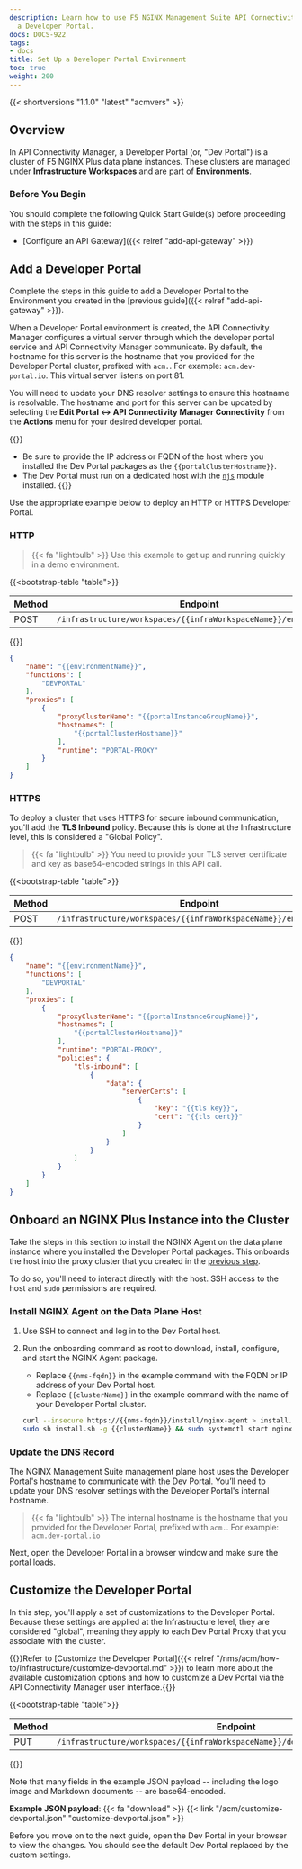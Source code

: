 ```yaml
---
description: Learn how to use F5 NGINX Management Suite API Connectivity Manager to configure
  a Developer Portal.
docs: DOCS-922
tags:
- docs
title: Set Up a Developer Portal Environment
toc: true
weight: 200
---
```


{{< shortversions "1.1.0" "latest" "acmvers" >}}

## Overview

In API Connectivity Manager, a Developer Portal (or, "Dev Portal") is a cluster of F5 NGINX Plus data plane instances.
These clusters are managed under **Infrastructure Workspaces** and are part of **Environments**.

### Before You Begin

You should complete the following Quick Start Guide(s) before proceeding with the steps in this guide:

- [Configure an API Gateway]({{< relref "add-api-gateway" >}})

## Add a Developer Portal

Complete the steps in this guide to add a Developer Portal to the Environment you created in the [previous guide]({{< relref "add-api-gateway" >}}).

When a Developer Portal environment is created, the API Connectivity Manager configures
a virtual server through which the developer portal service and API Connectivity Manager communicate. By default, the hostname for this server is the
hostname that you provided for the Developer Portal cluster, prefixed with `acm.`. For example: `acm.dev-portal.io`. This virtual server listens on port 81.

You will need to update your DNS resolver settings to ensure this hostname is resolvable.
The hostname and port for this server can be updated by selecting the **Edit Portal <-> API Connectivity Manager Connectivity** from the **Actions** menu for your desired developer portal.

{{<important>}}

- Be sure to provide the IP address or FQDN of the host where you installed the Dev Portal packages as the `{{portalClusterHostname}}`.
- The Dev Portal must run on a dedicated host with the [`njs`](https://docs.nginx.com/nginx/admin-guide/dynamic-modules/nginscript/) module installed.
{{</important>}}

Use the appropriate example below to deploy an HTTP or HTTPS Developer Portal.

### HTTP

> {{< fa "lightbulb" >}} Use this example to get up and running quickly in a demo environment.


{{<bootstrap-table "table">}}

| Method      | Endpoint |
|-------------|----------|
| POST| `/infrastructure/workspaces/{{infraWorkspaceName}}/environments`|

{{</bootstrap-table>}}


```json
{
    "name": "{{environmentName}}",
    "functions": [
        "DEVPORTAL"
    ],
    "proxies": [
        {
            "proxyClusterName": "{{portalInstanceGroupName}}",
            "hostnames": [
                "{{portalClusterHostname}}"
            ],
            "runtime": "PORTAL-PROXY"
        }
    ]
}
```

### HTTPS

To deploy a cluster that uses HTTPS for secure inbound communication, you'll add the **TLS Inbound** policy.
Because this is done at the Infrastructure level, this is considered a "Global Policy".

> {{< fa "lightbulb" >}} You need to provide your TLS server certificate and key as base64-encoded strings in this API call.


{{<bootstrap-table "table">}}

| Method      | Endpoint |
|-------------|----------|
| POST| `/infrastructure/workspaces/{{infraWorkspaceName}}/environments`|

{{</bootstrap-table>}}


```json
{
    "name": "{{environmentName}}",
    "functions": [
        "DEVPORTAL"
    ],
    "proxies": [
        {
            "proxyClusterName": "{{portalInstanceGroupName}}",
            "hostnames": [
                "{{portalClusterHostname}}"
            ],
            "runtime": "PORTAL-PROXY",
            "policies": {
                "tls-inbound": [
                    {
                        "data": {
                            "serverCerts": [
                                {
                                    "key": "{{tls key}}",
                                    "cert": "{{tls cert}}"
                                }
                            ]
                        }
                    }
                ]
            }
        }
    ]
}
```

## Onboard an NGINX Plus Instance into the Cluster

Take the steps in this section to install the NGINX Agent on the data plane instance where you installed the Developer Portal packages.
This onboards the host into the proxy cluster that you created in the [previous step](#add-an-environment).

To do so, you'll need to interact directly with the host.
SSH access to the host and `sudo` permissions are required.

### Install NGINX Agent on the Data Plane Host

1. Use SSH to connect and log in to the Dev Portal host.
1. Run the onboarding command as root to download, install, configure, and start the NGINX Agent package.

   - Replace `{{nms-fqdn}}` in the example command with the FQDN or IP address of your Dev Portal host.
   - Replace `{{clusterName}}` in the example command with the name of your Developer Portal cluster.

   ```bash
   curl --insecure https://{{nms-fqdn}}/install/nginx-agent > install.sh && \
   sudo sh install.sh -g {{clusterName}} && sudo systemctl start nginx-agent
   ```

### Update the DNS Record

The NGINX Management Suite management plane host uses the Developer Portal's hostname to communicate with the Dev Portal.
You’ll need to update your DNS resolver settings with the Developer Portal's internal hostname.

> {{< fa "lightbulb" >}} The internal hostname is the hostname that you provided for the Developer Portal, prefixed with `acm.`.
> For example: `acm.dev-portal.io`

Next, open the Developer Portal in a browser window and make sure the portal loads.

## Customize the Developer Portal

In this step, you'll apply a set of customizations to the Developer Portal.
Because these settings are applied at the Infrastructure level, they are considered "global", meaning they apply to each Dev Portal Proxy that you associate with the cluster.

{{<see-also>}}Refer to [Customize the Developer Portal]({{< relref "/nms/acm/how-to/infrastructure/customize-devportal.md" >}}) to learn more about the available customization options and how to customize a Dev Portal via the API Connectivity Manager user interface.{{</see-also>}}


{{<bootstrap-table "table">}}

| Method      | Endpoint |
|-------------|----------|
| PUT | `/infrastructure/workspaces/{{infraWorkspaceName}}/devportals/{{devPortalName}}`|

{{</bootstrap-table>}}


Note that many fields in the example JSON payload -- including the logo image and Markdown documents -- are base64-encoded.

**Example JSON payload**: {{< fa "download" >}} {{< link "/acm/customize-devportal.json" "customize-devportal.json" >}}

Before you move on to the next guide, open the Dev Portal in your browser to view the changes.
You should see the default Dev Portal replaced by the custom settings.
